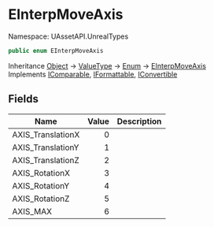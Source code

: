 # EInterpMoveAxis

Namespace: UAssetAPI.UnrealTypes

```csharp
public enum EInterpMoveAxis
```

Inheritance [Object](https://docs.microsoft.com/en-us/dotnet/api/system.object) → [ValueType](https://docs.microsoft.com/en-us/dotnet/api/system.valuetype) → [Enum](https://docs.microsoft.com/en-us/dotnet/api/system.enum) → [EInterpMoveAxis](./uassetapi.unrealtypes.einterpmoveaxis.md)<br>
Implements [IComparable](https://docs.microsoft.com/en-us/dotnet/api/system.icomparable), [IFormattable](https://docs.microsoft.com/en-us/dotnet/api/system.iformattable), [IConvertible](https://docs.microsoft.com/en-us/dotnet/api/system.iconvertible)

## Fields

| Name | Value | Description |
| --- | --: | --- |
| AXIS_TranslationX | 0 |  |
| AXIS_TranslationY | 1 |  |
| AXIS_TranslationZ | 2 |  |
| AXIS_RotationX | 3 |  |
| AXIS_RotationY | 4 |  |
| AXIS_RotationZ | 5 |  |
| AXIS_MAX | 6 |  |
